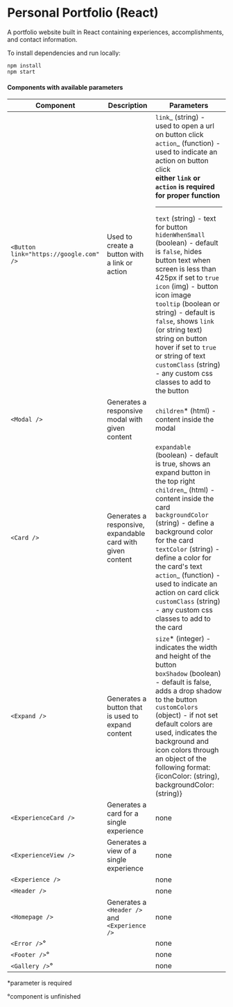 # Personal Portfolio (React)

A portfolio website built in React containing experiences, accomplishments, and contact information.

To install dependencies and run locally:

```
npm install
npm start
```

#### Components with available parameters

| Component                              | Description                                                | Parameters                                                                                                                                                                                                                                                                                                                                                                                                                                                                                                                                                                                                                             |
| -------------------------------------- | ---------------------------------------------------------- | -------------------------------------------------------------------------------------------------------------------------------------------------------------------------------------------------------------------------------------------------------------------------------------------------------------------------------------------------------------------------------------------------------------------------------------------------------------------------------------------------------------------------------------------------------------------------------------------------------------------------------------- |
| `<Button link="https://google.com" />` | Used to create a button with a link or action              | `link`_ (string) - used to open a url on button click <br> `action`_ (function) - used to indicate an action on button click <br> <b>either `link` or `action` is required for proper function</b> <br><hr> `text` (string) - text for button <br> `hidenWhenSmall` (boolean) - default is `false`, hides button text when screen is less than 425px if set to `true` <br> `icon` (img) - button icon image <br> `tooltip` (boolean or string) - default is `false`, shows `link` (or string text) string on button hover if set to `true` or string of text <br> `customClass` (string) - any custom css classes to add to the button |
| `<Modal />`                            | Generates a responsive modal with given content            | `children`\* (html) - content inside the modal                                                                                                                                                                                                                                                                                                                                                                                                                                                                                                                                                                                         |
| `<Card />`                             | Generates a responsive, expandable card with given content | `expandable` (boolean) - default is true, shows an expand button in the top right <br> `children`_ (html) - content inside the card <br> `backgroundColor` (string) - define a background color for the card <br> `textColor` (string) - define a color for the card's text <br> `action`_ (function) - used to indicate an action on card click <br> `customClass` (string) - any custom css classes to add to the card                                                                                                                                                                                                               |
| `<Expand />`                           | Generates a button that is used to expand content          | `size`* (integer) - indicates the width and height of the button <br> `boxShadow` (boolean) - default is false, adds a drop shadow to the button <br> `customColors` (object) - if not set default colors are used, indicates the background and icon colors through an object of the following format: {iconColor: (string), backgroundColor: (string)}                                                                                                                                                                                                                                                                                                                                                                                                                                                                                      |
| `<ExperienceCard />`                   | Generates a card for a single experience                   | none                                                                                                                                                                                                                                                                                                                                                                                                                                                                                                                                                                                                                                   |
| `<ExperienceView />`                   | Generates a view of a single experience                    | none                                                                                                                                                                                                                                                                                                                                                                                                                                                                                                                                                                                                                                   |
| `<Experience />`                       |                                                            | none                                                                                                                                                                                                                                                                                                                                                                                                                                                                                                                                                                                                                                   |
| `<Header />`                           |                                                            | none                                                                                                                                                                                                                                                                                                                                                                                                                                                                                                                                                                                                                                   |
| `<Homepage />`                         | Generates a `<Header />` and `<Experience />`              | none                                                                                                                                                                                                                                                                                                                                                                                                                                                                                                                                                                                                                                   |
| `<Error />`&#176;                      |                                                            | none                                                                                                                                                                                                                                                                                                                                                                                                                                                                                                                                                                                                                                   |
| `<Footer />`&#176;                     |                                                            | none                                                                                                                                                                                                                                                                                                                                                                                                                                                                                                                                                                                                                                   |
| `<Gallery />`&#176;                    |                                                            | none                                                                                                                                                                                                                                                                                                                                                                                                                                                                                                                                                                                                                                   |

\*parameter is required

&#176;component is unfinished
